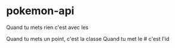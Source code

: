 # pokemon-api
Quand tu mets rien c'est avec les <div>
Quand tu mets un point, c'est la classe
Quand tu met le # c'est l'id